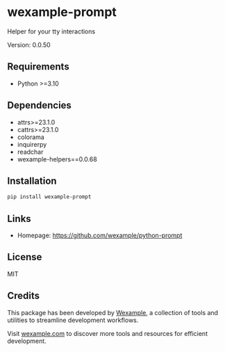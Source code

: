 # wexample-prompt

Helper for your tty interactions

Version: 0.0.50

## Requirements

- Python >=3.10

## Dependencies

- attrs>=23.1.0
- cattrs>=23.1.0
- colorama
- inquirerpy
- readchar
- wexample-helpers==0.0.68

## Installation

```bash
pip install wexample-prompt
```

## Links

- Homepage: https://github.com/wexample/python-prompt

## License

MIT
## Credits

This package has been developed by [Wexample](https://wexample.com), a collection of tools and utilities to streamline development workflows.

Visit [wexample.com](https://wexample.com) to discover more tools and resources for efficient development.